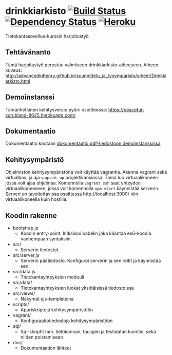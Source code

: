 # drinkkiarkisto [![Build Status](https://travis-ci.org/googol/drinkkiarkisto.svg?branch=master)](https://travis-ci.org/googol/drinkkiarkisto) [![Dependency Status](https://david-dm.org/googol/drinkkiarkisto.svg)](https://david-dm.org/googol/drinkkiarkisto) [![Heroku](https://heroku-badge.herokuapp.com/?app=peaceful-scrubland-8625)](https://peaceful-scrubland-8625.herokuapp.com/)

Tietokantasovellus-kurssin harjoitustyö

## Tehtävänanto
Tämä harjoitustyö perustuu valmiiseen drinkkiarkisto-aiheeseen. Aiheen kuvaus: http://advancedkittenry.github.io/suunnittelu_ja_tyoymparisto/aiheet/Drinkkiarkisto.html

## Demoinstanssi
Tämänhetkinen kehitysversio pyörii osoitteessa: https://peaceful-scrubland-8625.herokuapp.com/

## Dokumentaatio
Dokumentaatio kootaan [dokumentaatio.pdf-tiedostoon demoinstanssissa](https://peaceful-scrubland-8625.herokuapp.com/doc/documentation.pdf)

## Kehitysympäristö
Ohjelmiston kehitysympäristönä voit käyttää vagrantia. Asenna vagrant sekä virtualbox, ja aja `vagrant up` projektikansiossa. Tämä luo virtuaalikoneen jossa voit ajaa ohjelmaa. Komennolla `vagrant ssh` saat yhteyden virtuaalikoneeseen, jossa voit komennolla `npm start` käynnistää serverin. Serveri on tavoitettavissa osoittessa http://localhost:3000/ niin virtuaalikoneella kuin hostilla.

## Koodin rakenne
- bootstrap.js
  - Koodin entry-point. Initialisoi babelin joka kääntää es6-koodia vanhempaan syntaksiin.
- src/
  - Serverin tiedostot.
- src/server.js
  - Serverin päätiedosto. Konfiguroi serverin ja sen reitit ja käynnistää sen.
- src/data.js
  - Tietokantayhteyksien moduuli
- src/data/
  - Tietokantayhteyksien luokat yksittäisissä tiedostoissa
- src/views/
  - Näkymät ejs-templateina
- scripts/
  - Apuriskriptejä kehitysympäristöön
- vagrant/
  - Konfiguraatiotiedostoja kehitysympäristöön
- sql/
  - Sql-skriptit mm. tietokannan, taulujen ja testidatan luontiin, sekä niiden poistamiseen
- doc/
  - Dokumentaation lähteet
